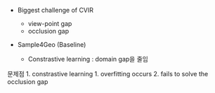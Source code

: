 
- Biggest challenge of CVIR 
	- view-point gap
	- occlusion gap

- Sample4Geo (Baseline)
	- Constrastive learning : domain gap을 줄임


문제점 
	1. constrastive learning 
		1. overfitting occurs 
		2. fails to solve the occlusion gap